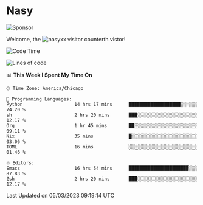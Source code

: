 # Nasy

<!--
<p align="center">
<img height="200" src="https://github-readme-stats.vercel.app/api?username=nasyxx&count_private=true&show_icons=true&theme=dracula&include_all_commits=true"/>
<img height="200" src="https://github-readme-stats.vercel.app/api/top-langs/?username=nasyxx&theme=dracula&hide=html,jupyter+notebook&count_private=true&show_icons=true"/>
</p>

  
----------------
-->

![Sponsor](https://img.shields.io/static/v1.svg?label=Sponsor&message=%E2%9D%A4&logo=GitHub&style=flat&color=pink)
 
Welcome, the ![nasyxx visitor counter](https://count.getloli.com/get/@nasyxx?theme=rule34)th vistor!
 
<!--START_SECTION:waka-->
![Code Time](http://img.shields.io/badge/Code%20Time-3%2C206%20hrs%2047%20mins-blue)

![Lines of code](https://img.shields.io/badge/From%20Hello%20World%20I%27ve%20Written-6.0%20million%20lines%20of%20code-blue)

📊 **This Week I Spent My Time On** 

```text
🕑︎ Time Zone: America/Chicago

💬 Programming Languages: 
Python                   14 hrs 17 mins      ███████████████████░░░░░░   74.20 % 
sh                       2 hrs 20 mins       ███░░░░░░░░░░░░░░░░░░░░░░   12.17 % 
Org                      1 hr 45 mins        ██░░░░░░░░░░░░░░░░░░░░░░░   09.11 % 
Nix                      35 mins             █░░░░░░░░░░░░░░░░░░░░░░░░   03.06 % 
TOML                     16 mins             ░░░░░░░░░░░░░░░░░░░░░░░░░   01.46 % 

🔥 Editors: 
Emacs                    16 hrs 54 mins      ██████████████████████░░░   87.83 % 
Zsh                      2 hrs 20 mins       ███░░░░░░░░░░░░░░░░░░░░░░   12.17 % 
```


 Last Updated on 05/03/2023 09:19:14 UTC
<!--END_SECTION:waka-->

<!-- ![visitors](https://visitor-badge.laobi.icu/badge?page_id=nasyxx.nasyxx) -->
